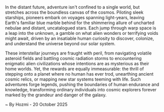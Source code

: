 
In the distant future, adventure isn't confined to a single world, but stretches across the boundless canvas of the cosmos. Piloting sleek starships, pioneers embark on voyages spanning light-years, leaving Earth's familiar blue marble behind for the shimmering allure of uncharted nebulae and distant, uncatalogued stars. Each jump through warp space is a leap into the unknown, a gamble on what alien wonders or terrifying voids might await, driven by an insatiable human curiosity to discover, colonize, and understand the universe beyond our solar system.

These interstellar journeys are fraught with peril, from navigating volatile asteroid fields and battling cosmic radiation storms to encountering enigmatic alien civilizations whose intentions are as mysterious as their home worlds. Yet, the rewards are equally immeasurable: the thrill of stepping onto a planet where no human has ever trod, unearthing ancient cosmic relics, or mapping new star systems teeming with life. Such adventures forge legends, pushing the boundaries of human endurance and knowledge, transforming ordinary individuals into cosmic explorers forever marked by the grandeur and danger of the galaxy.

~ By Hozmi - 20 October 2025
